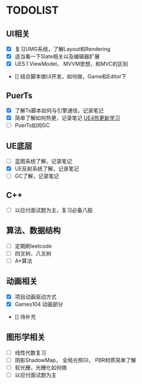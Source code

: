 # **TODOLIST**

## UI相关

- [x] 复习UMG系统，了解Layout和Rendering
- [x] 适当看一下Slate相关以及编辑器扩展
- [x] UE5.1 ViewModel， MVVM思想，和MVC的区别
- [] 结合脚本做UI开发，如何做，Game和Editor下

## PuerTs

- [X] 了解Ts脚本如何与引擎通信，记录笔记
- [X] 简单了解如何热更，记录笔记 [UE4热更新学习](./UE4%E7%83%AD%E6%9B%B4%E6%96%B0%E5%AD%A6%E4%B9%A0.md)
- [ ] PuerTs如何GC

## UE底层

- [ ] 蓝图系统了解，记录笔记
- [x] UE反射系统了解，记录笔记
- [ ] GC了解，记录笔记

## C++

- [ ] 以应付面试题为主，复习必备八股

## 算法、数据结构

- [ ] 定期刷leetcode
- [ ] 四叉树、八叉树
- [ ] A*算法

## 动画相关
- [x] 项目动画驱动方式
- [x] Games104 动画部分
- [] 待补充

## 图形学相关
- [ ] 线性代数复习
- [ ] 阴影ShadowMap， 全局光照GI， PBR材质简单了解
- [ ] 软光栅，光栅化如何做
- [ ] 以应付面试题为主

